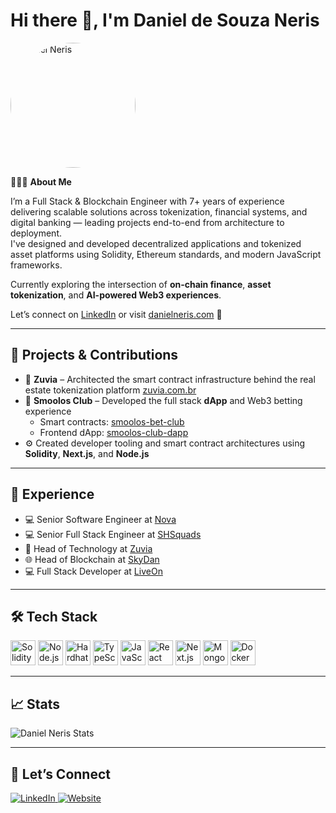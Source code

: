 # Hi there 👋, I'm Daniel de Souza Neris

<img alt="Daniel Neris" src="https://github.com/DanielNeris.png" width="200" style="border-radius: 50%" />

👨🏻‍💻 **About Me**

I’m a Full Stack & Blockchain Engineer with 7+ years of experience delivering scalable solutions across tokenization, financial systems, and digital banking — leading projects end-to-end from architecture to deployment.  
I've designed and developed decentralized applications and tokenized asset platforms using Solidity, Ethereum standards, and modern JavaScript frameworks.

Currently exploring the intersection of **on-chain finance**, **asset tokenization**, and **AI-powered Web3 experiences**.

Let’s connect on [LinkedIn](https://www.linkedin.com/in/danielneris) or visit [danielneris.com](https://danielneris.com) 🔗

---

## 🧾 Projects & Contributions

- 🏢 **Zuvia** – Architected the smart contract infrastructure behind the real estate tokenization platform [zuvia.com.br](https://www.zuvia.com.br/)
- 🎲 **Smoolos Club** – Developed the full stack **dApp** and Web3 betting experience  
  - Smart contracts: [smoolos-bet-club](https://github.com/Sky-Dan/smoolos-bet-club)  
  - Frontend dApp: [smoolos-club-dapp](https://github.com/Sky-Dan/smoolos-club-dapp)
- ⚙️ Created developer tooling and smart contract architectures using **Solidity**, **Next.js**, and **Node.js**

---

## 💼 Experience

- 💻 Senior Software Engineer at [Nova](https://thenovaweb.com/)
- 💻 Senior Full Stack Engineer at [SHSquads](https://shsquads.com/)
- 🧠 Head of Technology at [Zuvia](https://app.zuvia.com.br/)
- 🌐 Head of Blockchain at [SkyDan](https://github.com/Sky-Dan/)
- 💻 Full Stack Developer at [LiveOn](https://www.linkedin.com/company/modal-as-a-service/)

---

## 🛠️ Tech Stack

<p align="left">
  <img src="https://cdn.jsdelivr.net/gh/devicons/devicon/icons/solidity/solidity-original.svg" alt="Solidity" width="40" height="40"/>
  <img src="https://cdn.jsdelivr.net/gh/devicons/devicon/icons/nodejs/nodejs-original.svg" alt="Node.js" width="40" height="40"/>
  <img src="https://icon.icepanel.io/Technology/svg/Hardhat.svg" alt="Hardhat" width="40" height="40"/>
  <img src="https://cdn.jsdelivr.net/gh/devicons/devicon/icons/typescript/typescript-original.svg" alt="TypeScript" width="40" height="40"/>
  <img src="https://cdn.jsdelivr.net/gh/devicons/devicon/icons/javascript/javascript-original.svg" alt="JavaScript" width="40" height="40"/>
  <img src="https://cdn.jsdelivr.net/gh/devicons/devicon/icons/react/react-original.svg" alt="React" width="40" height="40"/>
  <img src="https://cdn.jsdelivr.net/gh/devicons/devicon/icons/nextjs/nextjs-original.svg" alt="Next.js" width="40" height="40"/>
  <img src="https://cdn.jsdelivr.net/gh/devicons/devicon/icons/mongodb/mongodb-original.svg" alt="MongoDB" width="40" height="40"/>
  <img src="https://cdn.jsdelivr.net/gh/devicons/devicon/icons/docker/docker-original.svg" alt="Docker" width="40" height="40"/>
</p>

---

## 📈 Stats

<p>
  <img src="https://github-readme-stats.vercel.app/api?username=danielneris&theme=neon&hide_border=true&show_icons=true&locale=en" alt="Daniel Neris Stats" />
</p>

---

## 🤝 Let’s Connect

<p align="left">
  <a href="https://www.linkedin.com/in/danielneris" target="_blank">
    <img alt="LinkedIn" src="https://img.shields.io/badge/LinkedIn-0077B5?style=for-the-badge&logo=linkedin&logoColor=white"/> 
  </a>  
  <a href="https://danielneris.com" target="_blank">
    <img alt="Website" src="https://img.shields.io/badge/Portfolio-000000?style=for-the-badge&logo=firefox&logoColor=white"/> 
  </a>  
</p>
